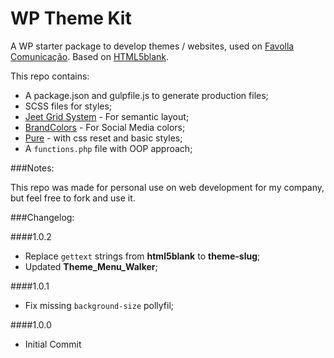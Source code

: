 WP Theme Kit
===========

A WP starter package to develop themes / websites, used on [Favolla Comunicação](http://favolla.com.br). Based on [HTML5blank](https://github.com/toddmotto/html5blank).

This repo contains:

- A package.json and gulpfile.js to generate production files;
- SCSS files for styles;
- [Jeet Grid System](http://mojotech.github.io/jeet/) - For semantic layout;
- [BrandColors](http://brandcolors.net/) - For Social Media colors;
- [Pure](http://purecss.io) - with css reset and basic styles;
- A `functions.php` file with OOP approach;

###Notes:

This repo was made for personal use on web development for my company, but feel free to fork and use it.

###Changelog:

####1.0.2
- Replace `gettext` strings from **html5blank** to **theme-slug**;
- Updated **Theme_Menu_Walker**;

####1.0.1
- Fix missing `background-size` pollyfil;

####1.0.0
- Initial Commit